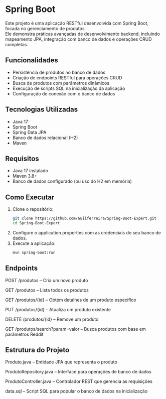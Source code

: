 # Spring Boot 

Este projeto é uma aplicação RESTful desenvolvida com Spring Boot, focada no gerenciamento de produtos.  
Ele demonstra práticas avançadas de desenvolvimento backend, incluindo mapeamento JPA, integração com banco de dados e operações CRUD completas.

## Funcionalidades

- Persistência de produtos no banco de dados
- Criação de endpoints RESTful para operações CRUD
- Busca de produtos com parâmetros dinâmicos
- Execução de scripts SQL na inicialização da aplicação
- Configuração de conexão com o banco de dados

## Tecnologias Utilizadas

- Java 17
- Spring Boot
- Spring Data JPA
- Banco de dados relacional (H2)
- Maven

##  Requisitos

- Java 17 instalado
- Maven 3.8+
- Banco de dados configurado (ou uso do H2 em memória)

## Como Executar

1. Clone o repositório:
   ```bash
   git clone https://github.com/Guiiferreira/Spring-Boot-Expert.git
   cd Spring-Boot-Expert
2. Configure o application.properties com as credenciais do seu banco de dados.
3. Execute a aplicação:
   ```bash
   mvn spring-boot:run
   
  ## Endpoints
POST /produtos – Cria um novo produto

GET /produtos – Lista todos os produtos

GET /produtos/{id} – Obtém detalhes de um produto específico

PUT /produtos/{id} – Atualiza um produto existente

DELETE /produtos/{id} – Remove um produto

GET /produtos/search?param=valor – Busca produtos com base em parâmetros
Reddit

## Estrutura do Projeto
Produto.java – Entidade JPA que representa o produto

ProdutoRepository.java – Interface para operações de banco de dados

ProdutoController.java – Controlador REST que gerencia as requisições

data.sql – Script SQL para popular o banco de dados na inicialização
